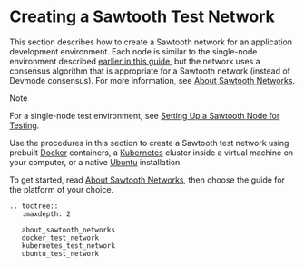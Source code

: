 # **Creating a Sawtooth Test Network** #

This section describes how to create a Sawtooth network for an application development environment. Each node is similar to the single-node environment described [earlier in this guide](http://172.26.96.1:4000/docs/core/1.2/app_developers_guide/installing_sawtooth.html), but the network uses a consensus algorithm that is appropriate for a Sawtooth network (instead of Devmode consensus). For more information, see [About Sawtooth Networks](http://172.26.96.1:4000/docs/core/1.2/app_developers_guide/about_sawtooth_networks.html).

Note

For a single-node test environment, see [Setting Up a Sawtooth Node for Testing](http://172.26.96.1:4000/docs/core/1.2/app_developers_guide/installing_sawtooth.html).

Use the procedures in this section to create a Sawtooth test network using prebuilt [Docker](https://www.docker.com/) containers, a [Kubernetes](https://kubernetes.io/) cluster inside a virtual machine on your computer, or a native [Ubuntu](https://ubuntu.com/) installation.

To get started, read [About Sawtooth Networks](http://172.26.96.1:4000/docs/core/1.2/app_developers_guide/about_sawtooth_networks.html), then choose the guide for the platform of your choice.

```
.. toctree::
   :maxdepth: 2

   about_sawtooth_networks
   docker_test_network
   kubernetes_test_network
   ubuntu_test_network
```
